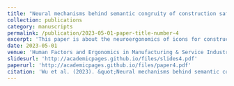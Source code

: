 ```yaml
---
title: "Neural mechanisms behind semantic congruity of construction safety signs: An EEG investigation on construction workers"
collection: publications
category: manuscripts
permalink: /publication/2023-05-01-paper-title-number-4
excerpt: 'This paper is about the neuroergonomics of icons for construction workers.'
date: 2023-05-01
venue: 'Human Factors and Ergonomics in Manufacturing & Service Industries'
slidesurl: 'http://academicpages.github.io/files/slides4.pdf'
paperurl: 'http://academicpages.github.io/files/paper4.pdf'
citation: 'Wu et al. (2023). &quot;Neural mechanisms behind semantic congruity of construction safety signs: An EEG investigation on construction workers.&quot; <i>Sensors</i>. 1(2).'
---
```

